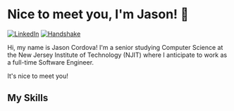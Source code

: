 # Nice to meet you, I'm Jason! 👋
[![LinkedIn](https://img.shields.io/badge/LinkedIn-0a66c2)](https://www.linkedin.com/in/jason-cordova/)
[![Handshake](https://img.shields.io/badge/Handshake-cdf687?logo=handshake&logoColor=%23000)](https://app.joinhandshake.com/profiles/nesg7w)

Hi, my name is Jason Cordova! I'm a senior studying Computer Science at the New Jersey Institute of Technology (NJIT) where I anticipate to work as a full-time Software Engineer.

It's nice to meet you!

## My Skills


<!--
**JasonCordova/JasonCordova** is a ✨ _special_ ✨ repository because its `README.md` (this file) appears on your GitHub profile.

Here are some ideas to get you started:

- 🔭 I’m currently working on ...
- 🌱 I’m currently learning ...
- 👯 I’m looking to collaborate on ...
- 🤔 I’m looking for help with ...
- 💬 Ask me about ...
- 📫 How to reach me: ...
- 😄 Pronouns: ...
- ⚡ Fun fact: ...
-->

